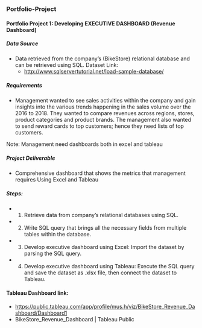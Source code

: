 ### Portfolio-Project

#### Portfolio Project 1: Developing EXECUTIVE DASHBOARD (Revenue Dashboard)

##### Data Source

- Data retrieved from the company’s (BikeStore) relational database and can be retrieved using SQL. Dataset Link:
     - http://www.sqlservertutorial.net/load-sample-database/

##### Requirements

- Management wanted to see sales activities within the company and gain insights into the various trends happening in the sales volume over the 2016 to 2018. They wanted to compare revenues across regions, stores, product categories and product brands. The management also wanted to send reward cards to top customers; hence they need lists of top customers.

Note: Management need dashboards both in excel and tableau

##### Project Deliverable

- Comprehensive dashboard that shows the metrics that management requires Using Excel and Tableau

##### Steps:

- 1. Retrieve data from company’s relational databases using SQL.

- 2. Write SQL query that brings all the necessary fields from multiple tables within the database.

- 3. Develop executive dashboard using Excel: Import the dataset by parsing the SQL query.

- 4. Develop executive dashboard using Tableau: Execute the SQL query and save the dataset as .xlsx file, then connect the dataset to Tableau.

#### Tableau Dashboard link:
  - https://public.tableau.com/app/profile/mus.h/viz/BikeStore_Revenue_Dashboard/Dashboard1
   - BikeStore_Revenue_Dashboard | Tableau Public
     


